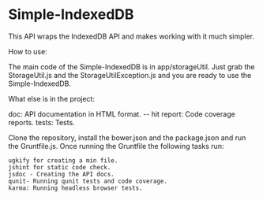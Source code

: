 Simple-IndexedDB
================

This API wraps the IndexedDB API and makes working with it much simpler.

How to use:

  The main code of the Simple-IndexedDB is in app/storageUtil.
  Just grab the StorageUtil.js and the StorageUtilException.js and you are ready to use the Simple-IndexedDB.

What else is in the project:

  doc: API documentation in HTML format.
  -- hit <Enter> report: Code coverage reports.
  tests: Tests.

  Clone the repository, install the bower.json and the package.json and run the Gruntfile.js.
  Once running the Gruntfile the following tasks run:
  
    ugkify for creating a min file.
    jshint for static code check.
    jsdoc - Creating the API docs.
    qunit- Running qunit tests and code coverage.
    karma: Running headless browser tests.
